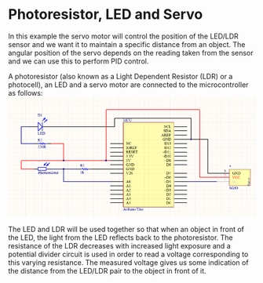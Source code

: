 # Photoresistor, LED and Servo

In this example the servo motor will control the position of the LED/LDR sensor and we want it to maintain a specific distance from an object. The angular position of the servo depends on the reading taken from the sensor and we can use this to perform PID control.

A photoresistor (also known as a Light Dependent Resistor (LDR) or a photocell), an LED and a servo motor are connected to the microcontroller as follows:
![Schematic diagram](https://github.com/mrunciman/PhotoresistorServo/blob/master/Schematic.png "Schematic Diagram")

The LED and LDR will be used together so that when an object in front of the LED, the light from the LED reflects back to the photoresistor. The resistance of the LDR decreases with increased light exposure and a potential divider circuit is used in order to read a voltage corresponding to this varying resistance. The measured voltage gives us some indication of the distance from the LED/LDR pair to the object in front of it. 





